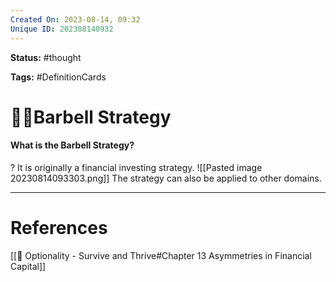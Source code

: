```yaml
---
Created On: 2023-08-14, 09:32
Unique ID: 202308140932
---
```

**Status:** #thought 

**Tags:** #DefinitionCards 

# 🏋️‍♀️Barbell Strategy
#### What is the Barbell Strategy?
?
It is originally a financial investing strategy.
![[Pasted image 20230814093303.png]]
The strategy can also be applied to other domains.
<!--SR:!2023-09-27,28,250-->



---
# References

[[📗 Optionality - Survive and Thrive#Chapter 13 Asymmetries in Financial Capital]]
